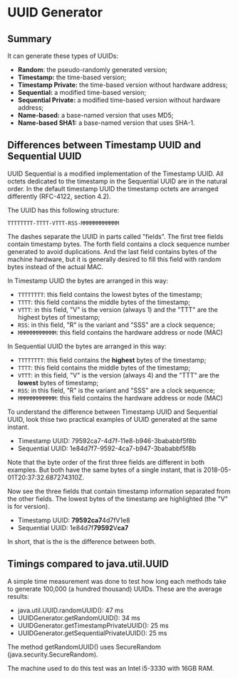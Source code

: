 
UUID Generator
======================================================

Summary
------------------------------------------------------

It can generate these types of UUIDs:

* __Random__: the pseudo-randomly generated version;
* __Timestamp:__ the time-based version;
* __Timestamp Private:__ the time-based version without hardware address;
* __Sequential:__ a modified time-based version;
* __Sequential Private:__ a modified time-based version without hardware address;
* __Name-based:__ a base-named version that uses MD5;
* __Name-based SHA1:__ a base-named version that uses SHA-1.

Differences between Timestamp UUID and Sequential UUID
------------------------------------------------------

UUID Sequential is a modified implementation of the Timestamp UUID. All octets dedicated to the timestamp in the Sequential UUID are in the natural order. In the default timestamp UUID the timestamp octets are arranged differently (RFC-4122, section 4.2).

The UUID has this following structure:

`
TTTTTTTT-TTTT-VTTT-RSS-MMMMMMMMMMMM
`

The dashes separate the UUID in parts called "fields". The first tree fields contain timestamp bytes. The forth field contains a clock sequence number generated to avoid duplications. And the last field contains bytes of the machine hardware, but it is generally desired to fill this field with random bytes instead of the actual MAC.

In Timestamp UUID the bytes are arranged in this way:

* `TTTTTTTT`: this field contains the lowest bytes of the timestamp;
* `TTTT`: this field contains the middle bytes of the timestamp;
* `VTTT`: in this field, "V" is the version (always 1) and the "TTT" are the highest bytes of timestamp;
* `RSS`: in this field, "R" is the variant and "SSS" are a clock sequence;
* `MMMMMMMMMMMM`: this field contains the hardware address or node (MAC)

In Sequential UUID the bytes are arranged in this way:

* `TTTTTTTT`: this field contains the **highest** bytes of the timestamp;
* `TTTT`: this field contains the middle bytes of the timestamp;
* `VTTT`: in this field, "V" is the version (always 4) and the "TTT" are the **lowest** bytes of timestamp;
* `RSS`: in this field, "R" is the variant and "SSS" are a clock sequence;
* `MMMMMMMMMMMM`: this field contains the hardware address or node (MAC)

To understand the difference between Timestamp UUID and Sequential UUID, look thise two practical examples of UUID generated at the same instant.

* Timestamp UUID:  79592ca7-4d7f-11e8-b946-3bababbf5f8b
* Sequential UUID: 1e84d7f7-9592-4ca7-b947-3bababbf5f8b

Note that the byte order of the first three fields are different in both examples. But both have the same bytes of a single instant, that is 2018-05-01T20:37:32.687274310Z.

Now see the three fields that contain timestamp information separated from the other fields. The lowest bytes of the timestamp are highlighted (the "V" is for version).

* Timestamp UUID:  **79592ca7**4d7fV1e8
* Sequential UUID: 1e84d7f**79592**V**ca7**

In short, that is the is the difference between both.

Timings compared to java.util.UUID
------------------------------------------------------

A simple time measurement was done to test how long each methods take to generate 100,000 (a hundred thousand) UUIDs. These are the average results:

* java.util.UUID.randomUUID(): 47 ms
* UUIDGenerator.getRandomUUID(): 34 ms
* UUIDGenerator.getTimestampPrivateUUID(): 25 ms
* UUIDGenerator.getSequentialPrivateUUID(): 25 ms

The method getRandomUUID() uses SecureRandom (java.security.SecureRandom).

The machine used to do this test was an Intel i5-3330 with 16GB RAM.

